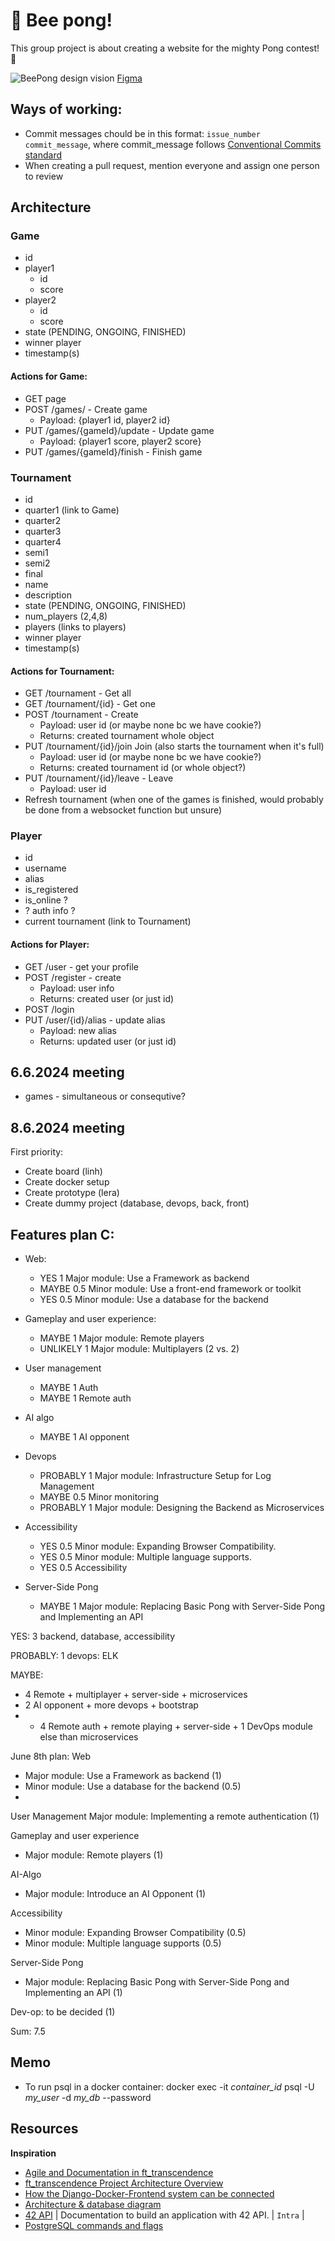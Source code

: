# 🐝 Bee pong!
This group project is about creating a website for the mighty Pong contest! 🏓

![BeePong design vision](BeePong_vision_240615.png)
[Figma](https://www.figma.com/design/42yVXZOi6yLRxybTmu8lhG/BEE-PONG?node-id=0-1&t=JObdYVC2Pk32AxSm-1)


## Ways of working:
- Commit messages chould be in this format: `issue_number commit_message`, where commit_message follows [Conventional Commits standard](https://www.conventionalcommits.org/en/v1.0.0/)
- When creating a pull request, mention everyone and assign one person to review

## Architecture
### Game
- id
- player1
  - id
  - score
- player2
  - id
  - score
- state (PENDING, ONGOING, FINISHED)
- winner player
- timestamp(s)
#### Actions for Game:
- GET page
- POST /games/ - Create game
    - Payload: {player1 id, player2 id}
- PUT /games/{gameId}/update - Update game
    - Payload: {player1 score, player2 score}
- PUT /games/{gameId}/finish - Finish game

### Tournament
- id
- quarter1 (link to Game)
- quarter2
- quarter3
- quarter4
- semi1
- semi2
- final
- name
- description
- state (PENDING, ONGOING, FINISHED)
- num_players (2,4,8)
- players (links to players)
- winner player
- timestamp(s)
#### Actions for Tournament:
- GET /tournament - Get all
- GET /tournament/{id} - Get one
- POST /tournament - Create
  - Payload: user id (or maybe none bc we have cookie?)
  - Returns: created tournament whole object
- PUT /tournament/{id}/join Join (also starts the tournament when it's full)
  - Payload: user id (or maybe none bc we have cookie?)
  - Returns: created tournament id (or whole object?)
- PUT /tournament/{id}/leave - Leave
  - Payload: user id
- Refresh tournament (when one of the games is finished, would probably be done from a websocket function but unsure)

### Player
- id
- username
- alias
- is_registered
- is_online ?
- ? auth info ?
- current tournament (link to Tournament)
#### Actions for Player:
- GET /user - get your profile
- POST /register - create
  - Payload: user info
  - Returns: created user (or just id)
- POST /login
- PUT /user/{id}/alias - update alias
  - Payload: new alias
  - Returns: updated user (or just id)

## 6.6.2024 meeting
- games - simultaneous or consequtive?

## 8.6.2024 meeting
First priority:
- Create board (linh)
- Create docker setup
- Create prototype (lera)
- Create dummy project (database, devops, back, front)

## Features plan C:
- Web:
    - YES 1 Major module: Use a Framework as backend
    - MAYBE 0.5 Minor module: Use a front-end framework or toolkit
    - YES 0.5 Minor module: Use a database for the backend

- Gameplay and user experience:
    - MAYBE 1 Major module: Remote players
    - UNLIKELY 1 Major module: Multiplayers (2 vs. 2)

- User management
    - MAYBE 1 Auth
    - MAYBE 1 Remote auth
 
- AI algo
    - MAYBE 1 AI opponent

- Devops
    - PROBABLY 1 Major module: Infrastructure Setup for Log Management
    - MAYBE 0.5 Minor monitoring
    - PROBABLY 1 Major module: Designing the Backend as Microservices

- Accessibility
    - YES 0.5 Minor module: Expanding Browser Compatibility.
    - YES 0.5 Minor module: Multiple language supports.
    - YES 0.5 Accessibility

- Server-Side Pong
    - MAYBE 1 Major module: Replacing Basic Pong with Server-Side Pong and Implementing an API

YES: 3 backend, database, accessibility

PROBABLY: 1 devops: ELK

MAYBE:
- 4 Remote + multiplayer + server-side + microservices
- 2 AI opponent + more devops + bootstrap
- + 4 Remote auth + remote playing + server-side + 1 DevOps module else than microservices

June 8th plan:
Web
- Major module: Use a Framework as backend (1)
- Minor module: Use a database for the backend (0.5)
- 
User Management
Major module: Implementing a remote authentication (1)

Gameplay and user experience
- Major module: Remote players (1)
  
AI-Algo
- Major module: Introduce an AI Opponent (1)
  
Accessibility
- Minor module: Expanding Browser Compatibility (0.5)
- Minor module: Multiple language supports (0.5)
  
Server-Side Pong
- Major module: Replacing Basic Pong with Server-Side Pong and Implementing an API (1)
  
Dev-op: to be decided (1)

Sum: 7.5

## Memo
- To run psql in a docker container: docker exec -it *container_id* psql -U *my_user* -d *my_db* --password

## Resources
__Inspiration__
- [Agile and Documentation in ft_transcendence](https://medium.com/@glukas94/ft-transcendence-semana-1-3b641e683339)
- [ft_transcendence Project Architecture Overview](https://github.com/trancendering/ft_transcendence/blob/main/ARCHITECTURE.md)
- [How the Django-Docker-Frontend system can be connected](https://medium.com/@bekojix0660/42-ft-transcendence-0d952c94ea05)
- [Architecture & database diagram](https://github.com/zwzone/ft_transcendence)
- [42 API](https://api.intra.42.fr/apidoc) | Documentation to build an application with 42 API. | `Intra` |
- [PostgreSQL commands and flags](https://hasura.io/blog/top-psql-commands-and-flags-you-need-to-know-postgresql)
